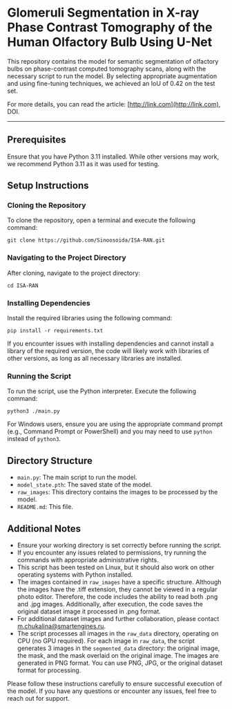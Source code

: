 
# Glomeruli Segmentation in X-ray Phase Contrast Tomography of the Human Olfactory Bulb Using U-Net

This repository contains the model for semantic segmentation of olfactory bulbs on phase-contrast computed tomography scans, along with the necessary script to run the model. By selecting appropriate augmentation and using fine-tuning techniques, we achieved an IoU of 0.42 on the test set.

For more details, you can read the article: [http://link.com](http://link.com), DOI. 

---

## Prerequisites

Ensure that you have Python 3.11 installed. While other versions may work, we recommend Python 3.11 as it was used for testing.

## Setup Instructions

### Cloning the Repository

To clone the repository, open a terminal and execute the following command:
```
git clone https://github.com/Sinoosoida/ISA-RAN.git
```

### Navigating to the Project Directory

After cloning, navigate to the project directory:
```
cd ISA-RAN
```

### Installing Dependencies

Install the required libraries using the following command:
```
pip install -r requirements.txt
```
If you encounter issues with installing dependencies and cannot install a library of the required version, the code will likely work with libraries of other versions, as long as all necessary libraries are installed.

### Running the Script

To run the script, use the Python interpreter. Execute the following command:
```
python3 ./main.py
```
For Windows users, ensure you are using the appropriate command prompt (e.g., Command Prompt or PowerShell) and you may need to use `python` instead of `python3`.

## Directory Structure

- `main.py`: The main script to run the model.
- `model_state.pth`: The saved state of the model.
- `raw_images`: This directory contains the images to be processed by the model.
- `README.md`: This file.

## Additional Notes

- Ensure your working directory is set correctly before running the script.
- If you encounter any issues related to permissions, try running the commands with appropriate administrative rights.
- This script has been tested on Linux, but it should also work on other operating systems with Python installed.
- The images contained in `raw_images` have a specific structure. Although the images have the .tiff extension, they cannot be viewed in a regular photo editor. Therefore, the code includes the ability to read both .png and .jpg images. Additionally, after execution, the code saves the original dataset image it processed in .png format.
- For additional dataset images and further collaboration, please contact m.chukalina@smartengines.ru.
- The script processes all images in the `raw_data` directory, operating on CPU (no GPU required). For each image in `raw_data`, the script generates 3 images in the `segmented_data` directory: the original image, the mask, and the mask overlaid on the original image. The images are generated in PNG format. You can use PNG, JPG, or the original dataset format for processing.

Please follow these instructions carefully to ensure successful execution of the model. If you have any questions or encounter any issues, feel free to reach out for support.
